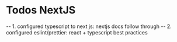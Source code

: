 # Todos NextJS

-- 1. configured typescript to next js: nextjs docs follow through
-- 2. configured eslint/prettier: react + typescript best practices
